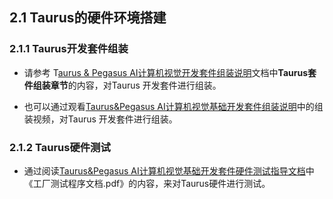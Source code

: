## 2.1 Taurus的硬件环境搭建

### 2.1.1 Taurus开发套件组装

* 请参考  T[aurus & Pegasus AI计算机视觉开发套件组装说明](https://gitee.com/hihope_iot/embedded-race-hisilicon-track-2022/blob/master/%E7%A1%AC%E4%BB%B6%E8%B5%84%E6%96%99/Taurus%20&%20Pegasus%20AI%E8%AE%A1%E7%AE%97%E6%9C%BA%E8%A7%86%E8%A7%89%E5%9F%BA%E7%A1%80%E5%BC%80%E5%8F%91%E5%A5%97%E4%BB%B6%E7%BB%84%E8%A3%85%E8%AF%B4%E6%98%8E.pdf)文档中**Taurus套件组装章节**的内容，对Taurus 开发套件进行组装。

* 也可以通过观看[Taurus&Pegasus AI计算机视觉基础开发套件组装说明](https://gitee.com/hihope_iot/embedded-race-hisilicon-track-2022#%E8%A7%86%E9%A2%91%E8%B5%84%E6%96%99)中的组装视频，对Taurus 开发套件进行组装。

### 2.1.2 Taurus硬件测试

* 通过阅读[Taurus&Pegasus AI计算机视觉基础开发套件硬件测试指导文档](https://gitee.com/hihope_iot/embedded-race-hisilicon-track-2022/tree/master#%E5%8E%82%E6%B5%8B%E7%A8%8B%E5%BA%8F)中《工厂测试程序文档.pdf》的内容，来对Taurus硬件进行测试。



